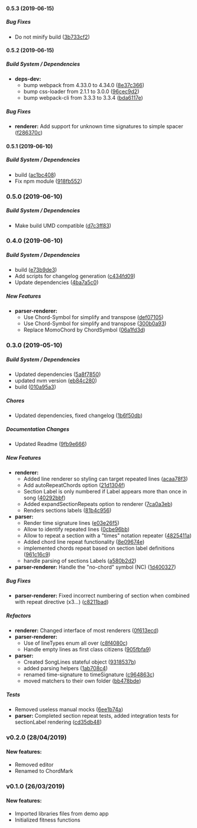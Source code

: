 #### 0.5.3 (2019-06-15)

##### Bug Fixes

*  Do not minify build ([3b733cf2](https://github.com/no-chris/chord-mark/commit/3b733cf2882680935a7327364bb7dda8593314f3))

#### 0.5.2 (2019-06-15)

##### Build System / Dependencies

* **deps-dev:**
  *  bump webpack from 4.33.0 to 4.34.0 ([8e37c366](https://github.com/no-chris/chord-mark/commit/8e37c3669009b22b36865d1af58afb2aa459049a))
  *  bump css-loader from 2.1.1 to 3.0.0 ([96cec9d2](https://github.com/no-chris/chord-mark/commit/96cec9d226c359a100b23166e504828d734eed77))
  *  bump webpack-cli from 3.3.3 to 3.3.4 ([bda6117e](https://github.com/no-chris/chord-mark/commit/bda6117e982a627a8aea5e6cb2d68b732931306d))

##### Bug Fixes

* **renderer:**  Add support for unknown time signatures to simple spacer ([f286370c](https://github.com/no-chris/chord-mark/commit/f286370c29381f7e96a0eb0c9016a44526500e5b))

#### 0.5.1 (2019-06-10)

##### Build System / Dependencies

*  build ([ac1bc408](https://github.com/no-chris/chord-mark/commit/ac1bc408051e4cfa1f3c5dea83cbb3b2e820bb3e))
*  Fix npm module ([918fb552](https://github.com/no-chris/chord-mark/commit/918fb552e73740e1ca384d60aeea1fdea42f21a7))

### 0.5.0 (2019-06-10)

##### Build System / Dependencies

*  Make build UMD compatible ([d7c3ff83](https://github.com/no-chris/chord-mark/commit/d7c3ff83c77eedfb052ad0671dd2ac6dfb7dce24))

### 0.4.0 (2019-06-10)

##### Build System / Dependencies

*  build ([e73b9de3](https://github.com/no-chris/chord-mark/commit/e73b9de312ceb71bfccac603461e743361d5ef5a))
*  Add scripts for changelog generation ([c434fd09](https://github.com/no-chris/chord-mark/commit/c434fd0983363da0b61299016e8f3c5bf4df7a9d))
*  Update dependencies ([4ba7a5c0](https://github.com/no-chris/chord-mark/commit/4ba7a5c05e9a4c134504f459ad0f290ff3502a0b))

##### New Features

* **parser-renderer:**
  *  Use Chord-Symbol for simplify and transpose ([def07105](https://github.com/no-chris/chord-mark/commit/def0710581c60c7e9e12655f2da9312c7237c0fe))
  *  Use Chord-Symbol for simplify and transpose ([300b0a93](https://github.com/no-chris/chord-mark/commit/300b0a932a3444771eb8b3442177c3315f0bf414))
  *  Replace MomoChord by ChordSymbol ([06a1fd3d](https://github.com/no-chris/chord-mark/commit/06a1fd3d5585efe0d665b16534e2f98ad8ba8a6d))

### 0.3.0 (2019-05-10)

##### Build System / Dependencies

*  Updated dependencies ([5a8f7850](https://github.com/no-chris/chord-mark/commit/5a8f7850425618f5f97006a3ea0a0d58b335019f))
*  updated nvm version ([eb84c280](https://github.com/no-chris/chord-mark/commit/eb84c2807fa1898e94f77a866e5274bb2c0e41d7))
*  build ([010a95a3](https://github.com/no-chris/chord-mark/commit/010a95a3bb00a03ec2c61c7160a18dbf6312c637))

##### Chores

*  Updated dependencies, fixed changelog ([1b6f50db](https://github.com/no-chris/chord-mark/commit/1b6f50db493a688e6e2c8f2e6460ae8d6d17f5ba))

##### Documentation Changes

*  Updated Readme ([9fb9e666](https://github.com/no-chris/chord-mark/commit/9fb9e6667e94944b9661b1357f14b69a489de4ec))

##### New Features

* **renderer:**
  *  Added line renderer so styling can target repeated lines ([acaa78f3](https://github.com/no-chris/chord-mark/commit/acaa78f35792735926859abbc09d1d96b842c343))
  *  Add autoRepeatChords option ([21d1304f](https://github.com/no-chris/chord-mark/commit/21d1304fc309ad5dee326f13f2510b545ea138cc))
  *  Section Label is only numbered if Label appears more than once in song ([40292bbf](https://github.com/no-chris/chord-mark/commit/40292bbf24119f72587886f634a18b0cacd96c71))
  *  Added expandSectionRepeats option to renderer ([7ca0a3eb](https://github.com/no-chris/chord-mark/commit/7ca0a3eb6835c48c19da9205a0d3dac8e2fc5ae9))
  *  Renders sections labels ([81b4c956](https://github.com/no-chris/chord-mark/commit/81b4c956cf87688e9d3e0596c292851635c1db0f))
* **parser:**
  *  Render time signature lines ([e03e26f5](https://github.com/no-chris/chord-mark/commit/e03e26f58feb2fb80cfb5464f0bdcd851d894c7c))
  *  Allow to identify repeated lines ([0cbe96bb](https://github.com/no-chris/chord-mark/commit/0cbe96bbde4e0bd0afcaa2b4ca7ceaf9b8cbfc50))
  *  Allow to repeat a section with a "times" notation repeater ([4825411a](https://github.com/no-chris/chord-mark/commit/4825411a6703986274c3f7180d40ae76dc642855))
  *  Added chord line repeat functionality ([8e09674e](https://github.com/no-chris/chord-mark/commit/8e09674ecfb6861501764a06dc3a31c5b2410206))
  *  implemented chords repeat based on section label definitions ([961c16c9](https://github.com/no-chris/chord-mark/commit/961c16c9df2ef3772cc8dd1063d2dafa49355bcf))
  *  handle parsing of sections Labels ([a580b2d2](https://github.com/no-chris/chord-mark/commit/a580b2d2dff8f2616c87c55771925618cd5898d8))
* **parser-renderer:**  Handle the "no-chord" symbol (NC) ([1d400327](https://github.com/no-chris/chord-mark/commit/1d4003274c20a337e18de85deeb5707a8e807803))

##### Bug Fixes

* **parser-renderer:**  Fixed incorrect numbering of section when combined with repeat directive (x3...) ([c8211bad](https://github.com/no-chris/chord-mark/commit/c8211badbd2463610314d03d958695c0b94be703))

##### Refactors

* **renderer:**  Changed interface of most renderers ([0f613ecd](https://github.com/no-chris/chord-mark/commit/0f613ecd7815f9905ccd39c25dcef728857c55f5))
* **parser-renderer:**
  *  Use of lineTypes enum all over ([c8f4080c](https://github.com/no-chris/chord-mark/commit/c8f4080ce7c0a4dd57b98d7292169f5313842898))
  *  Handle empty lines as first class citizens ([905fbfa9](https://github.com/no-chris/chord-mark/commit/905fbfa906506d6a37e6259c21ae69078c627de5))
* **parser:**
  *  Created SongLines stateful object ([9318537b](https://github.com/no-chris/chord-mark/commit/9318537bb711c37b2f0098e61c80f4ce3c7e5f1b))
  *  added parsing helpers ([1ab708c4](https://github.com/no-chris/chord-mark/commit/1ab708c428ff6c7c8ebada3059b1ddec2193236b))
  *  renamed time-signature to timeSignature ([c964863c](https://github.com/no-chris/chord-mark/commit/c964863c7a496b425b6680a33154584ffffe5f67))
  *  moved matchers to their own folder ([bb478bde](https://github.com/no-chris/chord-mark/commit/bb478bdee2e5e2632cb879fb0eb7b5a682024645))

##### Tests

*  Removed useless manual mocks ([6ee1b74a](https://github.com/no-chris/chord-mark/commit/6ee1b74a2c4020a4f1cc2b3f3de5f8724686d162))
* **parser:**  Completed section repeat tests, added integration tests for sectionLabel rendering ([cd35db48](https://github.com/no-chris/chord-mark/commit/cd35db489e34dacc2d34db86c262b4709f54f48b))


### v0.2.0 (28/04/2019)

#### New features:

- Removed editor
- Renamed to ChordMark

### v0.1.0 (26/03/2019)

#### New features:

- Imported libraries files from demo app
- Initialized fitness functions

